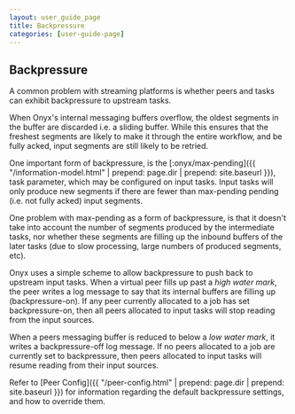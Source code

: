 ```yaml
---
layout: user_guide_page
title: Backpressure
categories: [user-guide-page]
---
```


## Backpressure

A common problem with streaming platforms is whether peers and tasks can exhibit
backpressure to upstream tasks.

When Onyx's internal messaging buffers overflow, the oldest segments in the
buffer are discarded i.e. a sliding buffer. While this ensures that the
freshest segments are likely to make it through the entire workflow, and be
fully acked, input segments are still likely to be retried.

One important form of backpressure, is the
[:onyx/max-pending]({{ "/information-model.html" | prepend: page.dir | prepend: site.baseurl }}),
task parameter, which may be configured on input tasks. Input tasks will only
produce new segments if there are fewer than max-pending pending (i.e. not
fully acked) input segments.

One problem with max-pending as a form of backpressure, is that it doesn't take
into account the number of segments produced by the intermediate tasks, nor
whether these segments are filling up the inbound buffers of the later tasks
(due to slow processing, large numbers of produced segments, etc).

Onyx uses a simple scheme to allow backpressure to push back to upstream input
tasks. When a virtual peer fills up past a *high water mark*, the peer writes a
log message to say that its internal buffers are filling up (backpressure-on).
If any peer currently allocated to a job has set backpressure-on, then all
peers allocated to input tasks will stop reading from the input sources.

When a peers messaging buffer is reduced to below a *low water mark*, it writes
a backpressure-off log message. If no peers allocated to a job are currently
set to backpressure, then peers allocated to input tasks will resume reading
from their input sources.

Refer to [Peer Config]({{ "/peer-config.html" | prepend: page.dir | prepend: site.baseurl }})
for information regarding the default backpressure settings, and how to override them.
